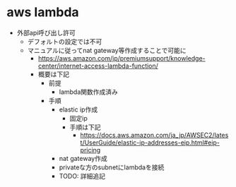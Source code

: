 # aws lambda

* 外部api呼び出し許可
  * デフォルトの設定では不可
  * マニュアルに従ってnat gateway等作成することで可能に
    * https://aws.amazon.com/jp/premiumsupport/knowledge-center/internet-access-lambda-function/
    * 概要は下記
      * 前提
        * lambda関数作成済み
      * 手順
        * elastic ip作成
          * 固定ip
          * 手順は下記
            * https://docs.aws.amazon.com/ja_jp/AWSEC2/latest/UserGuide/elastic-ip-addresses-eip.html#eip-pricing
        * nat gateway作成
        * privateな方のsubnetにlambdaを接続
        * TODO: 詳細追記